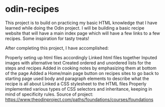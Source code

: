 # odin-recipes
This project is to build on practicing my basic HTML knowledge that I have learned while doing the Odin project. I will be building a basic recipe website that will have a main index page which will have a few links to a few recipes. Some inspiration for tasty treats!

After completing this project, I have accomplished:

Properly seting up html files accordingly
Linked html files together
Inputed images with alternative text
Created ordered and unordered lists for the steps and recipes
Added in cooking notes by emphasizing them at bottom of the page
Added a Home/main page button on recipes sites to go back to starting page
used body and paragraph elements to describe what the recipe is all about
Linked a CSS stylesheet to the HTML files
Properly implemented various types of CSS selectors and inheritance, keeping in mind of specificity rules.
Source of project: https://www.theodinproject.com/paths/foundations/courses/foundations
